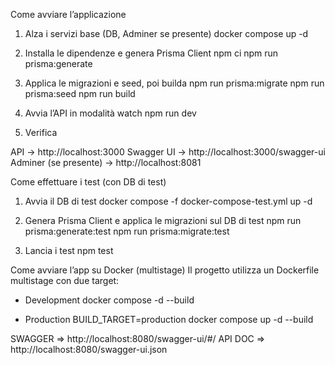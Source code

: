 Come avviare l’applicazione

1. Alza i servizi base (DB, Adminer se presente)
docker compose up -d

2. Installa le dipendenze e genera Prisma Client
npm ci
npm run prisma:generate

3. Applica le migrazioni e seed, poi builda
npm run prisma:migrate
npm run prisma:seed
npm run build

4. Avvia l’API in modalità watch
npm run dev

5. Verifica

API → http://localhost:3000
Swagger UI → http://localhost:3000/swagger-ui
Adminer (se presente) → http://localhost:8081


Come effettuare i test (con DB di test)
1. Avvia il DB di test
docker compose -f docker-compose-test.yml up -d

2. Genera Prisma Client e applica le migrazioni sul DB di test
npm run prisma:generate:test
npm run prisma:migrate:test

3. Lancia i test
npm test

Come avviare l’app su Docker (multistage)
Il progetto utilizza un Dockerfile multistage con due target:

- Development
docker compose -d --build

- Production
BUILD_TARGET=production docker compose up -d --build


SWAGGER => http://localhost:8080/swagger-ui/#/
API DOC => http://localhost:8080/swagger-ui.json
